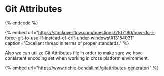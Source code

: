 # Git Attributes

{% endcode %}

{% embed url="https://stackoverflow.com/questions/2517190/how-do-i-force-git-to-use-lf-instead-of-crlf-under-windows\#13154031" caption="Excellent thread in terms of proper standards." %}


Also we can utilize Git Attributes file in order to make sure we have consistent encoding set when working in cross platform environment.

{% embed url="https://www.richie-bendall.ml/gitattributes-generator/" %}

